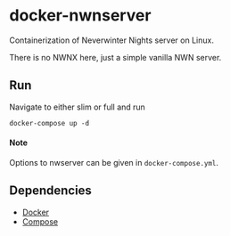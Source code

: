 # docker-nwnserver
Containerization of Neverwinter Nights server on Linux.

There is no NWNX here, just a simple vanilla NWN server.

## Run
Navigate to either slim or full and run
```
docker-compose up -d
```

#### Note
Options to nwserver can be given in `docker-compose.yml`.

## Dependencies
- [Docker](https://docs.docker.com/engine/installation/)
- [Compose](https://docs.docker.com/compose/install/)
